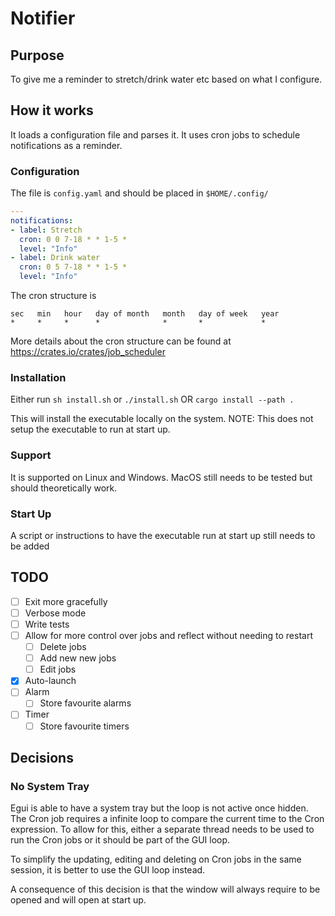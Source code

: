 # Notifier

## Purpose

To give me a reminder to stretch/drink water etc based on what I configure.

## How it works

It loads a configuration file and parses it. It uses cron jobs to schedule notifications as a reminder.

### Configuration
The file is `config.yaml` and should be placed in `$HOME/.config/`
```YAML
---
notifications:
- label: Stretch
  cron: 0 0 7-18 * * 1-5 *
  level: "Info"
- label: Drink water
  cron: 0 5 7-18 * * 1-5 *
  level: "Info"

```

The cron structure is
```
sec   min   hour   day of month   month   day of week   year
*     *     *      *              *       *             *
```

More details about the cron structure can be found at https://crates.io/crates/job_scheduler

### Installation

Either run
`sh install.sh` or `./install.sh`
OR
`cargo install --path .`

This will install the executable locally on the system.
NOTE: This does not setup the executable to run at start up.

### Support

It is supported on Linux and Windows. MacOS still needs to be tested but should theoretically work.

### Start Up

A script or instructions to have the executable run at start up still needs to be added

## TODO

 - [ ] Exit more gracefully
 - [ ] Verbose mode
 - [ ] Write tests
 - [ ] Allow for more control over jobs and reflect without needing to restart
    - [ ] Delete jobs
    - [ ] Add new new jobs
    - [ ] Edit jobs
 - [x] Auto-launch
 - [ ] Alarm
    - [ ] Store favourite alarms
 - [ ] Timer
    - [ ] Store favourite timers

## Decisions

### No System Tray

Egui is able to have a system tray but the loop is not active once hidden. The Cron job requires a infinite loop to compare the current time to the Cron expression. To allow for this, either a separate thread needs to be used to run the Cron jobs or it should be part of the GUI loop.

To simplify the updating, editing and deleting on Cron jobs in the same session, it is better to use the GUI loop instead.

A consequence of this decision is that the window will always require to be opened and will open at start up.
